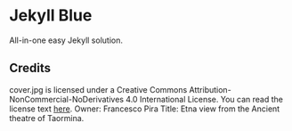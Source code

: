 # Jekyll Blue

All-in-one easy Jekyll solution.

## Credits

cover.jpg is licensed under a Creative Commons Attribution-NonCommercial-NoDerivatives 4.0 International License.
You can read the license text [here](http://creativecommons.org/licenses/by-nc-nd/4.0/).
Owner: Francesco Pira
Title: Etna view from the Ancient theatre of Taormina.
